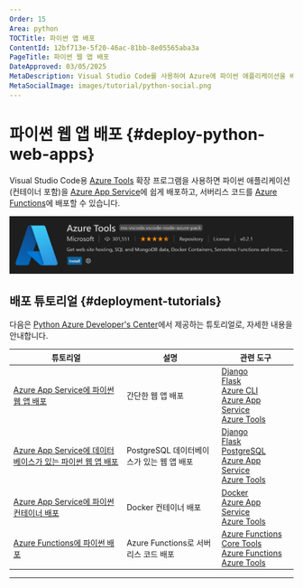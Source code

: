 ```yaml
---
Order: 15
Area: python
TOCTitle: 파이썬 앱 배포
ContentId: 12bf713e-5f20-46ac-81bb-8e05565aba3a
PageTitle: 파이썬 웹 앱 배포
DateApproved: 03/05/2025
MetaDescription: Visual Studio Code를 사용하여 Azure에 파이썬 애플리케이션을 배포하는 방법
MetaSocialImage: images/tutorial/python-social.png
---
```


# 파이썬 웹 앱 배포 {#deploy-python-web-apps}

Visual Studio Code용 [Azure Tools](https://marketplace.visualstudio.com/items?itemName=ms-vscode.vscode-node-azure-pack) 확장 프로그램을 사용하면 파이썬 애플리케이션(컨테이너 포함)을 [Azure App Service](https://azure.microsoft.com/services/app-service)에 쉽게 배포하고, 서버리스 코드를 [Azure Functions](https://azure.microsoft.com/services/functions)에 배포할 수 있습니다.

![Azure Tools 확장 프로그램](images/azure/azure-tools.png)

## 배포 튜토리얼 {#deployment-tutorials}

다음은 [Python Azure Developer's Center](https://learn.microsoft.com/azure/developer/python)에서 제공하는 튜토리얼로, 자세한 내용을 안내합니다.

| 튜토리얼                                                                                                                                 | 설명                                      | 관련 도구                                                                                                                                                                                                                                                                                                                                                                                                          |
| ---------------------------------------------------------------------------------------------------------------------------------------- | ----------------------------------------- | ---------------------------------------------------------------------------------------------------------------------------------------------------------------------------------------------------------------------------------------------------------------------------------------------------------------------------------------------------------------------------------------------------------------------- |
| [Azure App Service에 파이썬 웹 앱 배포](https://learn.microsoft.com/azure/app-service/quickstart-python)                            | 간단한 웹 앱 배포                        | [Django](https://www.djangoproject.com/) <br /> [Flask](https://flask.palletsprojects.com/) <br /> [Azure CLI](https://marketplace.visualstudio.com/items?itemName=ms-vscode.azurecli) <br /> [Azure App Service](https://marketplace.visualstudio.com/items?itemName=ms-azuretools.vscode-azureappservice) <br /> [Azure Tools](https://marketplace.visualstudio.com/items?itemName=ms-vscode.vscode-node-azure-pack) |
| [Azure App Service에 데이터베이스가 있는 파이썬 웹 앱 배포](https://learn.microsoft.com/azure/app-service/tutorial-python-postgresql-app) | PostgreSQL 데이터베이스가 있는 웹 앱 배포 | [Django](https://www.djangoproject.com/) <br /> [Flask](https://flask.palletsprojects.com/) <br /> [PostgreSQL](https://www.postgresql.org/download/) <br /> [Azure App Service](https://marketplace.visualstudio.com/items?itemName=ms-azuretools.vscode-azureappservice) <br /> [Azure Tools](https://marketplace.visualstudio.com/items?itemName=ms-vscode.vscode-node-azure-pack)                                  |
| [Azure App Service에 파이썬 컨테이너 배포](https://learn.microsoft.com/azure/developer/python/tutorial-deploy-containers-01)        | Docker 컨테이너 배포                     | [Docker](https://marketplace.visualstudio.com/items?itemName=ms-azuretools.vscode-docker) <br /> [Azure App Service](https://marketplace.visualstudio.com/items?itemName=ms-azuretools.vscode-azureappservice) <br /> [Azure Tools](https://marketplace.visualstudio.com/items?itemName=ms-vscode.vscode-node-azure-pack)                                                                                              |
| [Azure Functions에 파이썬 배포](https://learn.microsoft.com/azure/azure-functions/create-first-function-vs-code-python)               | Azure Functions로 서버리스 코드 배포    | [Azure Functions Core Tools](https://learn.microsoft.com/en-us/azure/azure-functions/functions-run-local#install-the-azure-functions-core-tools) <br /> [Azure Functions](https://marketplace.visualstudio.com/items?itemName=ms-azuretools.vscode-azurefunctions) <br /> [Azure Tools](https://marketplace.visualstudio.com/items?itemName=ms-vscode.vscode-node-azure-pack)                                          |
---